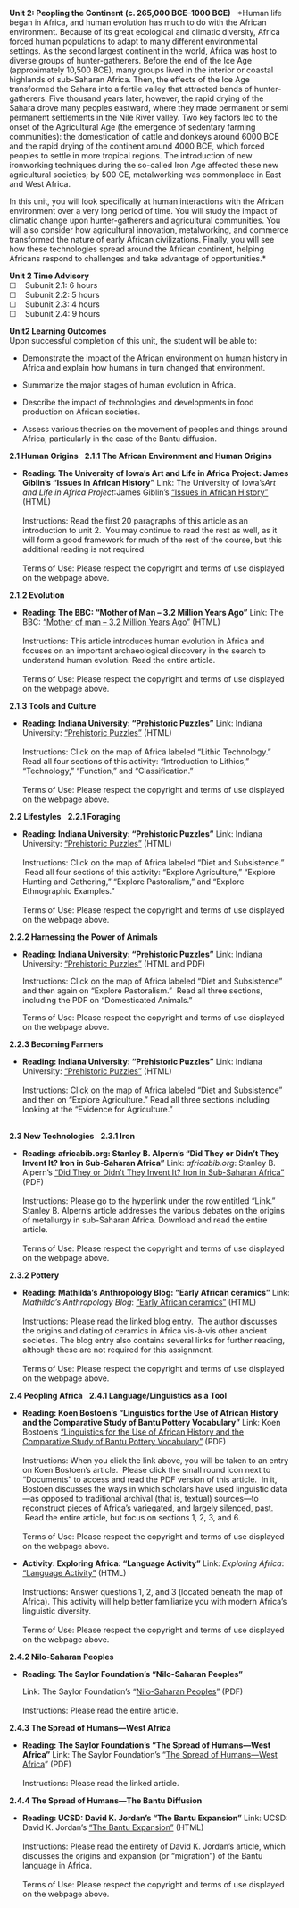 **Unit 2: Peopling the Continent (c. 265,000 BCE­–1000 BCE)** <span
id="2"></span> 
*Human life began in Africa, and human evolution has much to do with the
African environment. Because of its great ecological and climatic
diversity, Africa forced human populations to adapt to many different
environmental settings. As the second largest continent in the world,
Africa was host to diverse groups of hunter-gatherers. Before the end of
the Ice Age (approximately 10,500 BCE), many groups lived in the
interior or coastal highlands of sub-Saharan Africa. Then, the effects
of the Ice Age transformed the Sahara into a fertile valley that
attracted bands of hunter-gatherers. Five thousand years later, however,
the rapid drying of the Sahara drove many peoples eastward, where they
made permanent or semi permanent settlements in the Nile River valley.
Two key factors led to the onset of the Agricultural Age (the emergence
of sedentary farming communities): the domestication of cattle and
donkeys around 6000 BCE and the rapid drying of the continent around
4000 BCE, which forced peoples to settle in more tropical regions. The
introduction of new ironworking techniques during the so-called Iron Age
affected these new agricultural societies; by 500 CE, metalworking was
commonplace in East and West Africa.  
  
 In this unit, you will look specifically at human interactions with the
African environment over a very long period of time. You will study the
impact of climatic change upon hunter-gatherers and agricultural
communities. You will also consider how agricultural innovation,
metalworking, and commerce transformed the nature of early African
civilizations. Finally, you will see how these technologies spread
around the African continent, helping Africans respond to challenges and
take advantage of opportunities.*

**Unit 2 Time Advisory**  
☐    Subunit 2.1: 6 hours  
 ☐    Subunit 2.2: 5 hours  
 ☐    Subunit 2.3: 4 hours  
 ☐    Subunit 2.4: 9 hours

**Unit2 Learning Outcomes**  
Upon successful completion of this unit, the student will be able to:
-   Demonstrate the impact of the African environment on human history
    in Africa and explain how humans in turn changed that environment.

-   Summarize the major stages of human evolution in Africa.

-   Describe the impact of technologies and developments in food
    production on African societies.

-   Assess various theories on the movement of peoples and things around
    Africa, particularly in the case of the Bantu diffusion.

**2.1 Human Origins** <span id="2.1"></span> 
**2.1.1 The African Environment and Human Origins** <span
id="2.1.1"></span> 
-   **Reading: The University of Iowa’s Art and Life in Africa Project:
    James Giblin’s “Issues in African History”**
    Link: The University of Iowa’s*Art and Life in Africa Project*:James
    Giblin’s [“Issues in African
    History”](http://www.uiowa.edu/%7Eafricart/toc/history/giblinhistory.html)
    (HTML)  
        
     Instructions: Read the first 20 paragraphs of this article as an
    introduction to unit 2.  You may continue to read the rest as well,
    as it will form a good framework for much of the rest of the course,
    but this additional reading is not required.  
        
     Terms of Use: Please respect the copyright and terms of use
    displayed on the webpage above.

**2.1.2 Evolution** <span id="2.1.2"></span> 
-   **Reading: The BBC: “Mother of Man – 3.2 Million Years Ago”**
    Link: The BBC: [“Mother of man – 3.2 Million Years
    Ago”](http://www.bbc.co.uk/sn/prehistoric_life/human/human_evolution/mother_of_man1.shtml)
    (HTML)  
        
     Instructions: This article introduces human evolution in Africa and
    focuses on an important archaeological discovery in the search to
    understand human evolution. Read the entire article.  
        
     Terms of Use: Please respect the copyright and terms of use
    displayed on the webpage above.

**2.1.3 Tools and Culture** <span id="2.1.3"></span> 
-   **Reading: Indiana University: “Prehistoric Puzzles”**
    Link: Indiana University: [“Prehistoric
    Puzzles”](http://www.indiana.edu/%7Epuzzles/ns/main.html) (HTML)  
        
     Instructions: Click on the map of Africa labeled “Lithic
    Technology.” Read all four sections of this activity: “Introduction
    to Lithics,” “Technology,” “Function,” and “Classification.”  
        
     Terms of Use: Please respect the copyright and terms of use
    displayed on the webpage above.

**2.2 Lifestyles** <span id="2.2"></span> 
**2.2.1 Foraging** <span id="2.2.1"></span> 
-   **Reading: Indiana University: “Prehistoric Puzzles”**
    Link: Indiana University: [“Prehistoric
    Puzzles”](http://www.indiana.edu/%7Epuzzles/ns/main.html) (HTML)  
        
     Instructions: Click on the map of Africa labeled “Diet and
    Subsistence.”  Read all four sections of this activity: “Explore
    Agriculture,” “Explore Hunting and Gathering,” “Explore
    Pastoralism,” and “Explore Ethnographic Examples.”  
        
     Terms of Use: Please respect the copyright and terms of use
    displayed on the webpage above.

**2.2.2 Harnessing the Power of Animals** <span id="2.2.2"></span> 
-   **Reading: Indiana University: “Prehistoric Puzzles”**
    Link: Indiana University: [“Prehistoric
    Puzzles”](http://www.indiana.edu/%7Epuzzles/ns/main.html) (HTML and
    PDF)  
      
     Instructions: Click on the map of Africa labeled “Diet and
    Subsistence” and then again on “Explore Pastoralism.”  Read all
    three sections, including the PDF on “Domesticated Animals.”  
      
     Terms of Use: Please respect the copyright and terms of use
    displayed on the webpage above.

**2.2.3 Becoming Farmers** <span id="2.2.3"></span> 
-   **Reading: Indiana University: “Prehistoric Puzzles”**
    Link: Indiana University: [“Prehistoric
    Puzzles”](http://www.indiana.edu/%7Epuzzles/ns/main.html) (HTML)  
        
     Instructions: Click on the map of Africa labeled “Diet and
    Subsistence” and then on “Explore Agriculture.” Read all three
    sections including looking at the “Evidence for Agriculture.”  
      

**2.3 New Technologies** <span id="2.3"></span> 
**2.3.1 Iron** <span id="2.3.1"></span> 
-   **Reading: africabib.org: Stanley B. Alpern’s “Did They or Didn’t
    They Invent It? Iron in Sub-Saharan Africa”**
    Link: *africabib.org*: Stanley B. Alpern’s [“Did They or Didn’t They
    Invent It? Iron in Sub-Saharan
    Africa”](http://www.africabib.org/rec.php?RID=296081825&DB=p)
    (PDF)  
        
     Instructions: Please go to the hyperlink under the row entitled
    “Link.”  Stanley B. Alpern’s article addresses the various debates
    on the origins of metallurgy in sub-Saharan Africa. Download and
    read the entire article.  
        
     Terms of Use: Please respect the copyright and terms of use
    displayed on the webpage above.

**2.3.2 Pottery** <span id="2.3.2"></span> 
-   **Reading: Mathilda’s Anthropology Blog: “Early African ceramics”**
    Link: *Mathilda’s Anthropology Blog*: [“Early African
    ceramics”](http://mathildasanthropologyblog.wordpress.com/2008/06/25/early-african-ceramics/)
    (HTML)  
        
     Instructions: Please read the linked blog entry.  The author
    discusses the origins and dating of ceramics in Africa vis-à-vis
    other ancient societies. The blog entry also contains several links
    for further reading, although these are not required for this
    assignment.  
        
     Terms of Use: Please respect the copyright and terms of use
    displayed on the webpage above.

**2.4 Peopling Africa** <span id="2.4"></span> 
**2.4.1 Language/Linguistics as a Tool** <span id="2.4.1"></span> 
-   **Reading: Koen Bostoen’s “Linguistics for the Use of African
    History and the Comparative Study of Bantu Pottery Vocabulary”**
    Link: Koen Bostoen’s [“Linguistics for the Use of African History
    and the Comparative Study of Bantu Pottery
    Vocabulary”](http://www.africamuseum.be/home/contact/staff/BOSTOEN_Koen/publication_detail_view?pubid=1061)
    (PDF)  
        
     Instructions: When you click the link above, you will be taken to
    an entry on Koen Bostoen’s article.  Please click the small round
    icon next to “Documents” to access and read the PDF version of this
    article.  In it, Bostoen discusses the ways in which scholars have
    used linguistic data—as opposed to traditional archival (that is,
    textual) sources—to reconstruct pieces of Africa’s variegated, and
    largely silenced, past.  Read the entire article, but focus on
    sections 1, 2, 3, and 6.  
        
     Terms of Use: Please respect the copyright and terms of use
    displayed on the webpage above.

-   **Activity: Exploring Africa: “Language Activity”**
    Link: *Exploring Africa*: [“Language
    Activity”](http://exploringafrica.matrix.msu.edu/teachers/curriculum/m5/activity5.php)
    (HTML)  
        
     Instructions: Answer questions 1, 2, and 3 (located beneath the map
    of Africa). This activity will help better familiarize you with
    modern Africa’s linguistic diversity.  
        
     Terms of Use: Please respect the copyright and terms of use
    displayed on the webpage above.

**2.4.2 Nilo-Saharan Peoples** <span id="2.4.2"></span> 
-   **Reading: The Saylor Foundation’s “Nilo-Saharan Peoples”**

    Link: The Saylor Foundation’s “[Nilo-Saharan
    Peoples](http://www.saylor.org/site/wp-content/uploads/2012/06/HIST251-Sub-subunit-2.4.2-Nilo-Saharan-Peoples-FINAL.pdf)”
    (PDF)  
        
     Instructions: Please read the entire article.

**2.4.3 The Spread of Humans—West Africa** <span id="2.4.3"></span> 
-   **Reading: The Saylor Foundation’s “The Spread of Humans—West
    Africa”**
    Link: The Saylor Foundation’s “[The Spread of Humans—West
    Africa](http://www.saylor.org/site/wp-content/uploads/2012/02/HIST251-2.4.3-The-Spread-of-Humans—West-Africa.pdf)”
    (PDF)  
        
     Instructions: Please read the linked article.

**2.4.4 The Spread of Humans—The Bantu Diffusion** <span
id="2.4.4"></span> 
-   **Reading: UCSD: David K. Jordan’s “The Bantu Expansion”**
    Link: UCSD: David K. Jordan’s [“The Bantu
    Expansion”](http://weber.ucsd.edu/%7Edkjordan/resources/clarifications/BantuExpansion.html)
    (HTML)  
        
     Instructions: Please read the entirety of David K. Jordan’s
    article, which discusses the origins and expansion (or “migration”)
    of the Bantu language in Africa.  
        
     Terms of Use: Please respect the copyright and terms of use
    displayed on the webpage above.


